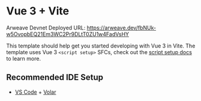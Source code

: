 # Vue 3 + Vite

Arweave Devnet Deployed URL: https://arweave.dev/fbNUk-w5OvopbEQ21Em3WC2Pr9DLtT0ZU1w4FadVsHY

This template should help get you started developing with Vue 3 in Vite. The template uses Vue 3 `<script setup>` SFCs, check out the [script setup docs](https://v3.vuejs.org/api/sfc-script-setup.html#sfc-script-setup) to learn more.

## Recommended IDE Setup

- [VS Code](https://code.visualstudio.com/) + [Volar](https://marketplace.visualstudio.com/items?itemName=Vue.volar)
